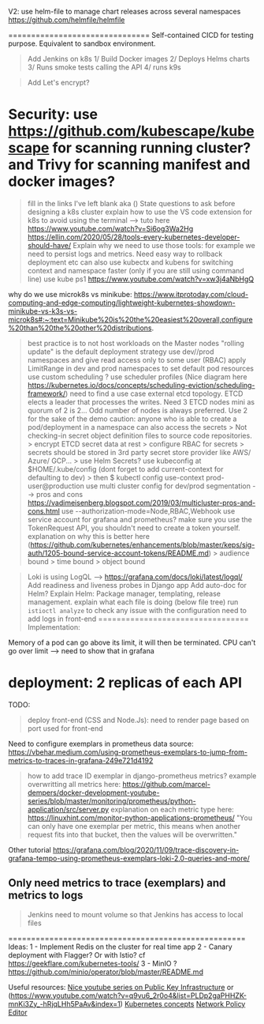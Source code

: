 <!-- markdownlint-disable-->

V2:
 use helm-file to manage chart releases across several namespaces https://github.com/helmfile/helmfile
 
=============================== 
Self-contained CICD for testing purpose. Equivalent to sandbox environment.
   > Add Jenkins on k8s
      1/ Build Docker images
      2/ Deploys Helms charts
      3/ Runs smoke tests calling the API
      4/ runs k9s

> Add Let's encrypt?

Security: use https://github.com/kubescape/kubescape for scanning running cluster? and Trivy for scanning manifest and docker images?
===============================

> fill in the links I've left blank aka ()
> State questions to ask before designing a k8s cluster
> explain how to use the VS code extension for k8s to avoid using the terminal --> tuto here https://www.youtube.com/watch?v=Si6og3Wa2Hg
> https://ellin.com/2020/05/28/tools-every-kubernetes-developer-should-have/
> Explain why we need to use those tools: for example we need to persist logs and metrics. Need easy way to rollback deployment etc
> can also use kubectx and kubens for switching context and namespace faster (only if you are still using command line)
> use kube ps1 https://www.youtube.com/watch?v=xw3j4aNbHgQ

why do we use microk8s vs minikube: https://www.itprotoday.com/cloud-computing-and-edge-computing/lightweight-kubernetes-showdown-minikube-vs-k3s-vs-microk8s#:~:text=Minikube%20is%20the%20easiest%20overall,configure%20than%20the%20other%20distributions.
> best practice is to not host workloads on the Master nodes
> "rolling update" is the default deployment strategy
> use dev//prod namespaces and give read access only to some user (RBAC)
> apply LimitRange in dev and prod namespaces to set default pod resources
> use custom scheduling ? use scheduler profiles (Nice diagram here https://kubernetes.io/docs/concepts/scheduling-eviction/scheduling-framework/) need to find a use case
> external etcd topology. ETCD elects a leader that processes the writes. Need 3 ETCD nodes mini as quorum of 2 is 2... Odd number of nodes is always preferred. Use 2 for the sake of the demo
> caution: anyone who is able to create a pod/deployment in a namespace can also access the secrets
    > Not checking-in secret object definition files to source code repositories.
    > encrypt ETCD secret data at rest
    > configure RBAC for secrets
    > secrets should be stored in 3rd party secret store provider like AWS/ Azure/ GCP...
    > use Helm Secrets?
 > use kubeconfig at $HOME/.kube/config  (dont forget to add current-context for defaulting to dev)
    > then $ kubectl config use-context prod-user@production
 > use multi cluster config for dev/prod segmentation  --> pros and cons https://vadimeisenberg.blogspot.com/2019/03/multicluster-pros-and-cons.html
 > use --authorization-mode=Node,RBAC,Webhook
 > use service account for grafana and prometheus? make sure you use the TokenRequest API, you shouldn't need to create a token yourself. explanation on why this is better here (https://github.com/kubernetes/enhancements/blob/master/keps/sig-auth/1205-bound-service-account-tokens/README.md)
    > audience bound
    > time bound
    > object bound
 
 > Loki is using LogQL --> https://grafana.com/docs/loki/latest/logql/
 > Add readiness and liveness probes in Django app
 > Add auto-doc for Helm?
 > Explain Helm: Package manager, templating, release management.
 > explain what each file is doing (below file tree)
 > run `istioctl analyze` to check any issue with the configuration
 > need to add logs in front-end
=================================
Implementation:

Memory of a pod can go above its limit, it will then be terminated. CPU can't go over limit --> need to show that in grafana

deployment: 2 replicas of each API
====================================================
TODO:

> deploy front-end (CSS and Node.Js):
   > need to render page based on port used for front-end

Need to configure exemplars in prometheus data source:
https://vbehar.medium.com/using-prometheus-exemplars-to-jump-from-metrics-to-traces-in-grafana-249e721d4192
   > how to add trace ID exemplar in django-prometheus metrics?
   > example overwritting all metrics here: https://github.com/marcel-dempers/docker-development-youtube-series/blob/master/monitoring/prometheus/python-application/src/server.py
   > explanation on each metric type here: https://linuxhint.com/monitor-python-applications-prometheus/
   > "You can only have one exemplar per metric, this means when another request fits into that bucket, then the values will be overwritten."

Other tutorial
https://grafana.com/blog/2020/11/09/trace-discovery-in-grafana-tempo-using-prometheus-exemplars-loki-2.0-queries-and-more/

Only need metrics to trace (exemplars) and metrics to logs
----------------

> Jenkins
   > need to mount volume so that Jenkins has access to local files

====================================================
Ideas:
	1 - Implement Redis on the cluster for real time app
	2 - Canary deployment with Flagger? Or with Istio? cf https://geekflare.com/kubernetes-tools/
	3 - MinIO ? https://github.com/minio/operator/blob/master/README.md

Useful resources:
    [Nice youtube series on Public Key Infrastructure](https://www.youtube.com/watch?v=LJDsdSh1CYM&list=PLIFyRwBY_4bTwRX__Zn4-letrtpSj1mzY&index=17) or (https://www.youtube.com/watch?v=q9vu6_2r0o4&list=PLDp2gaPHHZK-mnKi3Zy_-hRjqLHh5PaAv&index=1)
   [Kubernetes concepts](https://kubernetes.io/docs/concepts/overview/)
   [Network Policy Editor](https://editor.cilium.io/)
